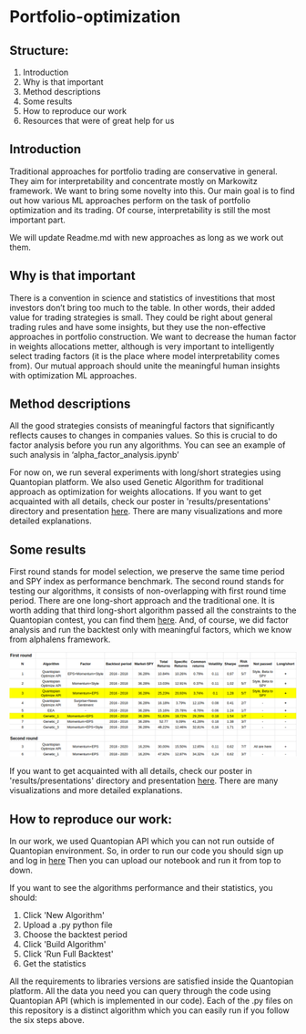 # Portfolio-optimization

## Structure:
1. Introduction
2. Why is that important
3. Method descriptions
4. Some results
5. How to reproduce our work
6. Resources that were of great help for us


## Introduction

Traditional approaches for portfolio trading are conservative in general. They aim for interpretability and concentrate mostly on Markowitz framework. We want to bring some novelty into this. Our main goal is to find out how various ML approaches perform on the task of portfolio optimization and its trading. Of course, interpretability is still the most important part.

We will update Readme.md with new approaches as long as we work out them.

## Why is that important

There is a convention in science and statistics of investitions that most investors don’t bring too much to the table. In other words, their added value for trading strategies is small. They could be right about general trading rules and have some insights, but they use the non-effective approaches in portfolio construction. We want to decrease the human factor in weights allocations metter, although is very important to intelligently select trading factors (it is the place where model interpretability comes from). Our mutual approach should unite the meaningful human insights with optimization ML approaches.

## Method descriptions

All the good strategies consists of meaningful  factors that significantly reflects causes to changes in companies values. So this is crucial to do factor analysis before you run any algorithms. You can see an example of such analysis in ‘alpha_factor_analysis.ipynb’

For now on, we run several experiments with long/short strategies using Quantopian platform. We also used Genetic Algorithm for traditional approach as optimization for weights allocations. If you want to get acquainted with all details, check our poster in 'results/presentations' directory and presentation [here](https://docs.google.com/presentation/d/19knJVxAn4K7khZVep67Lgszupuyzt1Je9Mu0rliJmJ0/edit?usp=sharing). There are many visualizations and more detailed explanations.

## Some results

First round stands for model selection, we preserve the same time period and SPY index as performance benchmark. The second round stands for testing our algorithms, it consists of non-overlapping with first round time period. There are one long-short approach and the traditional one. It is worth adding that third long-short algorithm passed all the constraints to the Quantopian contest, you can find them [here](https://www.quantopian.com/contest). And, of course, we did factor analysis and run the backtest only with meaningful factors, which we know from alphalens framework.

![Results](https://github.com/adrianhryn/Portfolio-optimization/blob/master/results/results_table.png)

If you want to get acquainted with all details, check our poster in 'results/presentations' directory and presentation [here](https://docs.google.com/presentation/d/19knJVxAn4K7khZVep67Lgszupuyzt1Je9Mu0rliJmJ0/edit?usp=sharing). There are many visualizations and more detailed explanations.

## How to reproduce our work:

In our work, we used Quantopian API which you can not run outside of Quantopian environment.
So, in order to run our code you should sign up and log in [here](https://www.quantopian.com/posts)
Then you can upload our notebook and run it from top to down.

If you want to see the algorithms performance and their statistics, you should:
1. Click 'New Algorithm'
2. Upload a .py python file
3. Choose the backtest period
4. Click 'Build Algorithm'
5. Click 'Run Full Backtest'
6. Get the statistics

All the requirements to libraries versions are satisfied inside the Quantopian platform.
All the data you need you can query through the code using Quantopian API (which is implemented in our code).
Each of the .py files on this repository is a distinct algorithm which you can easily run if you follow the six steps above.


